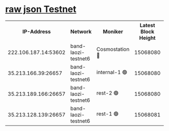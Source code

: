 
[raw json Testnet](https://rpc-check.bandt.stavr.tech/bandt/rpcbandt_result.json)
=

<table><tr><th>IP-Address</th><th>Network</th><th>Moniker</th><th>Latest Block Height</th><th>Earliest Block Height</th><th>Catching Up</th><th>Tx Index</th><th>Voting Power</th><th>Scan Time</th></tr><tr><td>222.106.187.14:53602</td><td>band-laozi-testnet6</td><td>Cosmostation 🔴</td><td>15068080</td><td>13177501</td><td>False</td><td>on</td><td>2203623</td><td>2024-01-21T10:09:55.117543517UTC</td></tr><tr><td>35.213.166.39:26657</td><td>band-laozi-testnet6</td><td>internal-1 🟢</td><td>15068080</td><td>14968080</td><td>False</td><td>on</td><td>0</td><td>2024-01-21T10:09:56.015947313UTC</td></tr><tr><td>35.213.189.166:26657</td><td>band-laozi-testnet6</td><td>rest-2 🟢</td><td>15068080</td><td>14968080</td><td>False</td><td>on</td><td>0</td><td>2024-01-21T10:09:56.901030124UTC</td></tr><tr><td>35.213.128.139:26657</td><td>band-laozi-testnet6</td><td>rest-1 🟢</td><td>15068081</td><td>14968081</td><td>False</td><td>on</td><td>0</td><td>2024-01-21T10:09:57.927106197UTC</td></tr></table>
